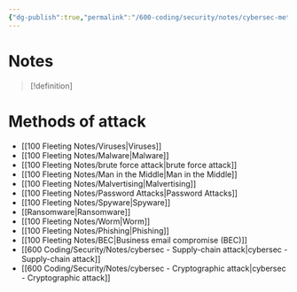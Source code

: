 ```yaml
---
{"dg-publish":true,"permalink":"/600-coding/security/notes/cybersec-methods-of-attack/","tags":["CyberSecurity","typesOfAttacks"]}
---
```


# Notes
> [!definition] 


# Methods of attack
- [[100 Fleeting Notes/Viruses\|Viruses]]
- [[100 Fleeting Notes/Malware\|Malware]]
- [[100 Fleeting Notes/brute force attack\|brute force attack]]
- [[100 Fleeting Notes/Man in the Middle\|Man in the Middle]]
- [[100 Fleeting Notes/Malvertising\|Malvertising]]
- [[100 Fleeting Notes/Password Attacks\|Password Attacks]]
- [[100 Fleeting Notes/Spyware\|Spyware]]
- [[Ransomware\|Ransomware]]
- [[100 Fleeting Notes/Worm\|Worm]]
- [[100 Fleeting Notes/Phishing\|Phishing]]
- [[100 Fleeting Notes/BEC\|Business email compromise (BEC)]]
- [[600 Coding/Security/Notes/cybersec - Supply-chain attack\|cybersec - Supply-chain attack]]
- [[600 Coding/Security/Notes/cybersec - Cryptographic attack\|cybersec - Cryptographic attack]]
  